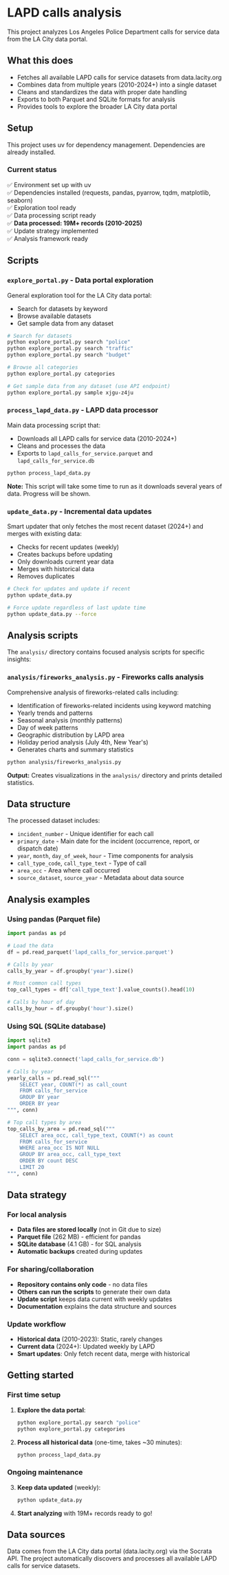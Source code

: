 # LAPD calls analysis

This project analyzes Los Angeles Police Department calls for service data from the LA City data portal.

## What this does

- Fetches all available LAPD calls for service datasets from data.lacity.org
- Combines data from multiple years (2010-2024+) into a single dataset
- Cleans and standardizes the data with proper date handling
- Exports to both Parquet and SQLite formats for analysis
- Provides tools to explore the broader LA City data portal

## Setup

This project uses uv for dependency management. Dependencies are already installed.

### Current status
✅ Environment set up with uv  
✅ Dependencies installed (requests, pandas, pyarrow, tqdm, matplotlib, seaborn)  
✅ Exploration tool ready  
✅ Data processing script ready  
✅ **Data processed: 19M+ records (2010-2025)**  
✅ Update strategy implemented  
✅ Analysis framework ready

## Scripts

### `explore_portal.py` - Data portal exploration
General exploration tool for the LA City data portal:
- Search for datasets by keyword
- Browse available datasets  
- Get sample data from any dataset

```bash
# Search for datasets
python explore_portal.py search "police"
python explore_portal.py search "traffic"
python explore_portal.py search "budget"

# Browse all categories
python explore_portal.py categories

# Get sample data from any dataset (use API endpoint)
python explore_portal.py sample xjgu-z4ju
```

### `process_lapd_data.py` - LAPD data processor
Main data processing script that:
- Downloads all LAPD calls for service data (2010-2024+)
- Cleans and processes the data
- Exports to `lapd_calls_for_service.parquet` and `lapd_calls_for_service.db`

```bash
python process_lapd_data.py
```

**Note:** This script will take some time to run as it downloads several years of data. Progress will be shown.

### `update_data.py` - Incremental data updates
Smart updater that only fetches the most recent dataset (2024+) and merges with existing data:
- Checks for recent updates (weekly)
- Creates backups before updating
- Only downloads current year data
- Merges with historical data
- Removes duplicates

```bash
# Check for updates and update if recent
python update_data.py

# Force update regardless of last update time
python update_data.py --force
```

## Analysis scripts

The `analysis/` directory contains focused analysis scripts for specific insights:

### `analysis/fireworks_analysis.py` - Fireworks calls analysis
Comprehensive analysis of fireworks-related calls including:
- Identification of fireworks-related incidents using keyword matching
- Yearly trends and patterns
- Seasonal analysis (monthly patterns)
- Day of week patterns
- Geographic distribution by LAPD area
- Holiday period analysis (July 4th, New Year's)
- Generates charts and summary statistics

```bash
python analysis/fireworks_analysis.py
```

**Output:** Creates visualizations in the `analysis/` directory and prints detailed statistics.

## Data structure

The processed dataset includes:
- `incident_number` - Unique identifier for each call
- `primary_date` - Main date for the incident (occurrence, report, or dispatch date)
- `year`, `month`, `day_of_week`, `hour` - Time components for analysis
- `call_type_code`, `call_type_text` - Type of call
- `area_occ` - Area where call occurred
- `source_dataset`, `source_year` - Metadata about data source

## Analysis examples

### Using pandas (Parquet file)
```python
import pandas as pd

# Load the data
df = pd.read_parquet('lapd_calls_for_service.parquet')

# Calls by year
calls_by_year = df.groupby('year').size()

# Most common call types
top_call_types = df['call_type_text'].value_counts().head(10)

# Calls by hour of day
calls_by_hour = df.groupby('hour').size()
```

### Using SQL (SQLite database)
```python
import sqlite3
import pandas as pd

conn = sqlite3.connect('lapd_calls_for_service.db')

# Calls by year
yearly_calls = pd.read_sql("""
    SELECT year, COUNT(*) as call_count 
    FROM calls_for_service 
    GROUP BY year 
    ORDER BY year
""", conn)

# Top call types by area
top_calls_by_area = pd.read_sql("""
    SELECT area_occ, call_type_text, COUNT(*) as count
    FROM calls_for_service 
    WHERE area_occ IS NOT NULL
    GROUP BY area_occ, call_type_text
    ORDER BY count DESC
    LIMIT 20
""", conn)
```

## Data strategy

### For local analysis
- **Data files are stored locally** (not in Git due to size)
- **Parquet file** (262 MB) - efficient for pandas
- **SQLite database** (4.1 GB) - for SQL analysis
- **Automatic backups** created during updates

### For sharing/collaboration
- **Repository contains only code** - no data files
- **Others can run the scripts** to generate their own data
- **Update script** keeps data current with weekly updates
- **Documentation** explains the data structure and sources

### Update workflow
- **Historical data** (2010-2023): Static, rarely changes
- **Current data** (2024+): Updated weekly by LAPD
- **Smart updates**: Only fetch recent data, merge with historical

## Getting started

### First time setup
1. **Explore the data portal**:
   ```bash
   python explore_portal.py search "police"
   python explore_portal.py categories
   ```

2. **Process all historical data** (one-time, takes ~30 minutes):
   ```bash
   python process_lapd_data.py
   ```

### Ongoing maintenance
3. **Keep data updated** (weekly):
   ```bash
   python update_data.py
   ```

4. **Start analyzing** with 19M+ records ready to go!

## Data sources

Data comes from the LA City data portal (data.lacity.org) via the Socrata API. The project automatically discovers and processes all available LAPD calls for service datasets. 